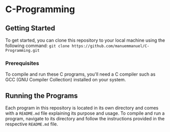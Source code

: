 # C-Programming
## Getting Started
To get started, you can clone this repository to your local machine using the following command:
`git clone https://github.com/manuemmanuel/C-Programming.git`
### Prerequisites
To compile and run these C programs, you'll need a C compiler such as GCC (GNU Compiler Collection) installed on your system.
## Running the Programs
Each program in this repository is located in its own directory and comes with a `README.md` file explaining its purpose and usage. To compile and run a program, navigate to its directory and follow the instructions provided in the respective `README.md` file.

